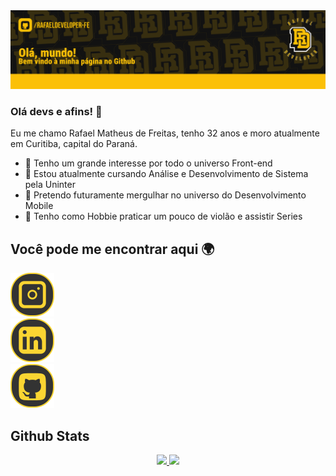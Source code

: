 <img src="/img/Github.png" alt="Apresentação do Perfil">


### Olá devs e afins! 👋
Eu me chamo Rafael Matheus de Freitas, tenho 32 anos e moro atualmente em Curitiba, capital do Paraná.

* 👀 Tenho um grande interesse por todo o universo Front-end
* 🌱 Estou atualmente cursando Análise e Desenvolvimento de Sistema pela Uninter
* 📱  Pretendo futuramente mergulhar no universo do Desenvolvimento Mobile
* 🎸 Tenho como Hobbie praticar um pouco de violão e assistir Series
  

## Você pode me encontrar aqui 🌍

<a href="https://www.instagram.com/rafaeldeveloper_/" align="center"><img src="img/Insta.svg"></a><br>
<a href="https://www.linkedin.com/in/rafaeldeveloperfe/"><img src="img/Linkedin.svg"></a><br>
<a href="https://github.com/rafaeldeveloper-fe/"><img src="img/Github.svg"></a>

## Github Stats

<div align="center">
  <a href="https://github.com/rafaelwdc">
  <img height="180em" src="https://github-readme-stats.vercel.app/api?username=rafaeldeveloper-fe&show_icons=true&theme=dark&include_all_commits=true&count_private=true"/>
  <img height="180em" src="https://github-readme-stats.vercel.app/api/top-langs/?username=rafaeldeveloper-fe&layout=compact&langs_count=7&theme=dark"/>
</div>
